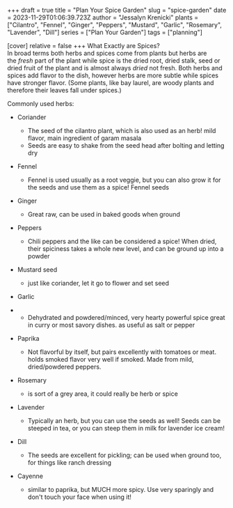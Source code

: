 +++
draft = true
title = "Plan Your Spice Garden"
slug = "spice-garden"
date = 2023-11-29T01:06:39.723Z
author = "Jessalyn Krenicki"
plants = ["Cilantro", "Fennel", "Ginger", "Peppers", "Mustard", "Garlic", "Rosemary", "Lavender", "Dill"]
series = ["Plan Your Garden"]
tags = ["planning"]

[cover]
relative = false
+++
What Exactly are Spices?\
In broad terms both herbs and spices come from plants but herbs are the *fresh* part of the plant while spice is the dried root, dried stalk, seed or dried fruit of the plant and is almost always *dried* not fresh. Both herbs and spices add flavor to the dish, however herbs are more subtle while spices have stronger flavor. (Some plants, like bay laurel, are woody plants and therefore their leaves fall under spices.)

Commonly used herbs:

* Coriander

  * The seed of the cilantro plant, which is also used as an herb! mild flavor, main ingredient of garam masala
  * Seeds are easy to shake from the seed head after bolting and letting dry
* Fennel

  * Fennel is used usually as a root veggie, but you can also grow it for the seeds and use them as a spice! Fennel seeds
* Ginger

  * Great raw, can be used in baked goods when ground
* Peppers

  * Chili peppers and the like can be considered a spice! When dried, their spiciness takes a whole new level, and can be ground up into a powder
* Mustard seed

  * just like coriander, let it go to flower and set seed
* Garlic
* * Dehydrated and powdered/minced, very hearty powerful spice great in curry or most savory dishes. as useful as salt or pepper
* Paprika

  * Not flavorful by itself, but pairs excellently with tomatoes or meat. holds smoked flavor very well if smoked. Made from mild, dried/powdered peppers.
* Rosemary

  * is sort of a grey area, it could really be herb or spice
* Lavender

  * Typically an herb, but you can use the seeds as well! Seeds can be steeped in tea, or you can steep them in milk for lavender ice cream!
* Dill

  * The seeds are excellent for pickling; can be used when ground too, for things like ranch dressing
* Cayenne

  * similar to paprika, but MUCH more spicy. Use very sparingly and don't touch your face when using it!